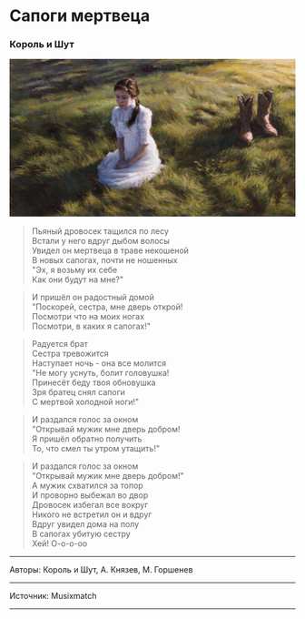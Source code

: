 # **Сапоги мертвеца**
### **Король и Шут**

![Woodcutter's sister](Woodcutter's_sister.jpg)

>Пьяный дровосек тащился по лесу\
>Встали у него вдруг дыбом волосы\
>Увидел он мертвеца в траве некошеной\
>В новых сапогах, почти не ношенных\
>"Эх, я возьму их себе\
>Как они будут на мне?"

>И пришёл он радостный домой\
>"Поскорей, сестра, мне дверь открой!\
>Посмотри что на моих ногах\
>Посмотри, в каких я сапогах!"

>Радуется брат\
>Сестра тревожится\
>Наступает ночь - она все молится\
>"Не могу уснуть, болит головушка!\
>Принесёт беду твоя обновушка\
>Зря братец снял сапоги\
>С мертвой холодной ноги!"

>И раздался голос за окном\
>"Открывай мужик мне дверь добром!\
>Я пришёл обратно получить\
>То, что смел ты утром утащить!"

>И раздался голос за окном\
>"Открывай мужик мне дверь добром!"\
>А мужик схватился за топор\
>И проворно выбежал во двор\
>Дровосек избегал все вокруг\
>Никого не встретил он и вдруг\
>Вдруг увидел дома на полу\
>В сапогах убитую сестру\
>Хей! О-о-о-оо
___

Авторы: Король и Шут, А. Князев, М. Горшенев
___
Источник: Musixmatch
___
